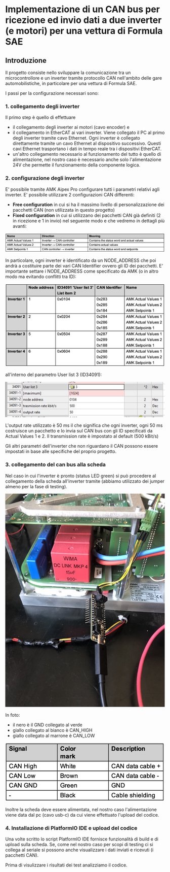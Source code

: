 # Implementazione di un CAN bus per ricezione ed invio dati a due inverter (e motori) per una vettura di Formula SAE

## Introduzione

Il progetto consiste nello sviluppare la comunicazione tra un microcontrollore e un inverter tramite protocollo CAN nell'ambito delle gare automobilistiche, in particolare per una vettura di Formula SAE.

I passi per la configurazione necessari sono:

### 1. collegamento degli inverter

Il primo step è quello di effettuare 
- il collegamento degli inverter ai motori (cavo encoder) e 
- il collegamento in EtherCAT ai vari inverter. Viene collegato il PC al primo degli inverter tramite cavo Ethernet. Ogni inverter è collegato direttamente tramite un cavo Ethernet al dispositivo successivo. Questi cavi Ethernet trasportano i dati in tempo reale tra i dispositivi EtherCAT.
- un'altro collegamento necessario al funzionamento del tutto è quello di alimentazione, nel nostro caso è necessario anche solo l'alimentazione 24V che permette il funzionamento della componente logica.

### 2. configurazione degli inverter

E' possibile tramite AMK Aipex Pro configurare tutti i parametri relativi agli inverter.
E' possibile utilizzare 2 configurazioni CAN differenti:
- **Free configuration** in cui si ha il massimo livello di personalizzazione dei pacchetti CAN (non utilizzata in questo progetto)
- **Fixed configuration** in cui si utilizzano dei pacchetti CAN già definiti (2 in ricezione e 1 in invio) nel seguente modo e che vedremo in dettagli più avanti:

![can_packet](/img/can_packet.png)

In particolare, ogni inverter è identificato da un NODE_ADDRESS che poi andrà a costituire parte dei vari CAN Identifier ovvero gli ID dei pacchetti. E' importante settare i NODE_ADDRESS come specificato da AMK (o in altro modo ma evitando conflitti tra ID):

![can_ids](/img/can_ids.png)

all'interno del parametro User list 3 (ID34091):

![Node_address](/img/node_setting.jpeg)

L'output rate utilizzato è 50 ms il che significa che ogni inverter, ogni 50 ms costruisce un pacchetto e lo invia sul CAN bus con gli ID specificati da Actual Values 1 e 2. Il transmission rate è impostato al default (500 kBit/s)

Gli altri parametri dell'inverter che non riguardano il CAN possono essere impostati in base alle specifiche del proprio progetto.

### 3. collegamento del can bus alla scheda

Nel caso in cui l'inverter è pronto (status LED green) si può procedere al collegamento della scheda all'inverter tramite (abbiamo utilizzato dei jumper almeno per la fase di testing).

![can_linking](/img/can_link.jpeg)

In foto:
- il nero è il GND collegato al verde
- giallo collegato al bianco è CAN_HIGH
- giallo collegato al marrone è CAN_LOW

![can_linking](/img/can_link2.png)

Inoltre la scheda deve essere alimentata, nel nostro caso l'alimentazione viene data dal pc (cavo usb-c) da cui viene effettuato l'upload del codice.

### 4. Installazione di PlatformIO IDE e upload del codice

Una volte scritto lo script PlatformIO IDE fornisce funzionalità di build e di upload sulla scheda. Se, come nel nostro caso per scopi di testing ci si collega al seriale si possono anche visualizzare i dati inviati e ricevuti (i pacchetti CAN).

Prima di visulizzare i risultati dei test analizziamo il codice.
